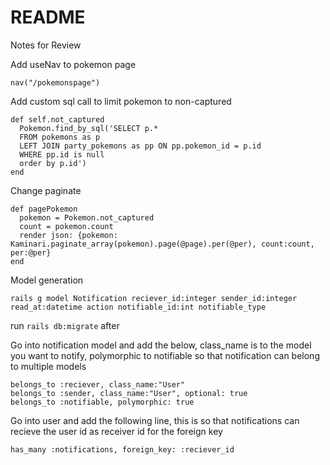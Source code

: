 # README

Notes for Review

Add useNav to pokemon page

    nav("/pokemonspage")

Add custom sql call to limit pokemon to non-captured

    def self.not_captured
      Pokemon.find_by_sql('SELECT p.*
      FROM pokemons as p
      LEFT JOIN party_pokemons as pp ON pp.pokemon_id = p.id
      WHERE pp.id is null
      order by p.id')
    end

Change paginate

    def pagePokemon
      pokemon = Pokemon.not_captured
      count = pokemon.count
      render json: {pokemon: Kaminari.paginate_array(pokemon).page(@page).per(@per), count:count, per:@per}
    end

Model generation

    rails g model Notification reciever_id:integer sender_id:integer read_at:datetime action notifiable_id:int notifiable_type

run `rails db:migrate` after

Go into notification model and add the below, class_name is to the model you want to notify, polymorphic to notifiable so that notification can belong to multiple models

    belongs_to :reciever, class_name:"User"
    belongs_to :sender, class_name:"User", optional: true
    belongs_to :notifiable, polymorphic: true

Go into user and add the following line, this is so that notifications can recieve the user id as receiver id for the foreign key

    has_many :notifications, foreign_key: :reciever_id

